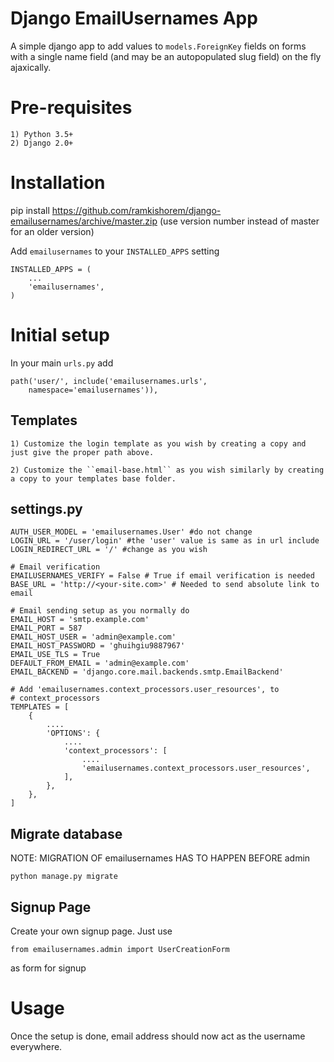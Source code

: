 Django EmailUsernames App
=========================


A simple django app to add values to ``models.ForeignKey`` fields on forms with a single name field (and may be an autopopulated slug field) on the fly ajaxically.


Pre-requisites
==============
    1) Python 3.5+
    2) Django 2.0+


Installation
============

pip install https://github.com/ramkishorem/django-emailusernames/archive/master.zip (use version number instead of master for an older version)

Add ``emailusernames`` to your ``INSTALLED_APPS`` setting

    INSTALLED_APPS = (
        ...
        'emailusernames',
    )


Initial setup
=============

In your main ``urls.py`` add

    path('user/', include('emailusernames.urls',
        namespace='emailusernames')),

Templates
---------

    1) Customize the login template as you wish by creating a copy and just give the proper path above.

    2) Customize the ``email-base.html`` as you wish similarly by creating a copy to your templates base folder.

settings.py
-----------

    AUTH_USER_MODEL = 'emailusernames.User' #do not change
    LOGIN_URL = '/user/login' #the 'user' value is same as in url include
    LOGIN_REDIRECT_URL = '/' #change as you wish

    # Email verification
    EMAILUSERNAMES_VERIFY = False # True if email verification is needed
    BASE_URL = 'http://<your-site.com>' # Needed to send absolute link to email

    # Email sending setup as you normally do
    EMAIL_HOST = 'smtp.example.com'
    EMAIL_PORT = 587
    EMAIL_HOST_USER = 'admin@example.com'
    EMAIL_HOST_PASSWORD = 'ghuihgiu9887967'
    EMAIL_USE_TLS = True
    DEFAULT_FROM_EMAIL = 'admin@example.com'
    EMAIL_BACKEND = 'django.core.mail.backends.smtp.EmailBackend'

    # Add 'emailusernames.context_processors.user_resources', to 
    # context_processors
    TEMPLATES = [
        {
            ....
            'OPTIONS': {
                ....
                'context_processors': [
                    ....
                    'emailusernames.context_processors.user_resources',
                ],
            },
        },
    ]


Migrate database
----------------
NOTE: MIGRATION OF emailusernames HAS TO HAPPEN BEFORE admin

    python manage.py migrate


Signup Page
-----------
Create your own signup page. Just use

    from emailusernames.admin import UserCreationForm

as form for signup

Usage
=====

Once the setup is done, email address should now act as the username everywhere.
